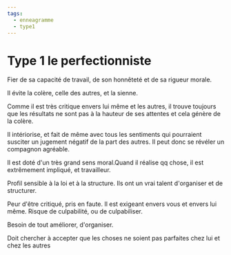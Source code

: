 ```yaml
---
tags:
  - enneagramme
  - type1
---
```


# Type 1 le perfectionniste

Fier de sa capacité de travail, de son honnêteté et de sa rigueur morale.

Il évite la colère, celle des autres, et la sienne.

Comme il est très critique envers lui même et les autres, il trouve toujours que les résultats ne sont pas à la hauteur de ses attentes et cela génère de la colère.

Il intériorise, et fait de même avec tous les sentiments qui pourraient susciter un jugement négatif de la part des autres. Il peut donc se révéler un compagnon agréable.

Il est doté d'un très grand sens moral.Quand il réalise qq chose, il est extrêmement impliqué, et travailleur.

Profil sensible à la loi et à la structure. Ils ont un vrai talent d'organiser et de structurer.

Peur d'être critiqué, pris en faute. Il est exigeant envers vous et envers lui même. Risque de culpabilité, ou de culpabiliser.

Besoin de tout améliorer, d'organiser.

Doit chercher à accepter que les choses ne soient pas parfaites chez lui et chez les autres

